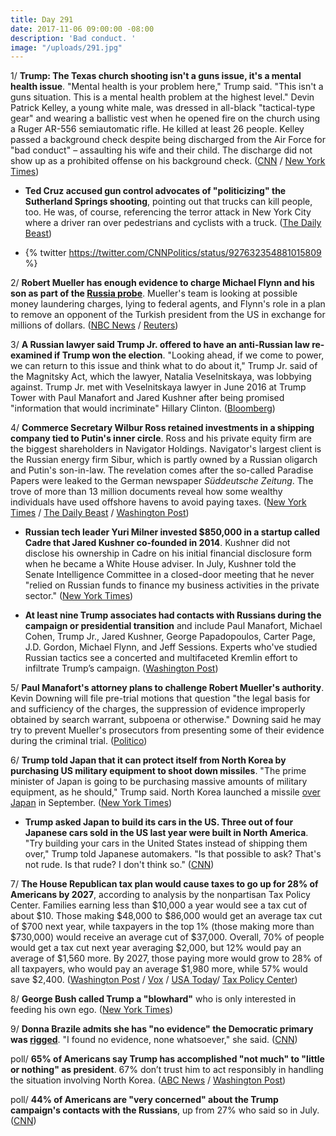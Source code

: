 ```yaml
---
title: Day 291
date: 2017-11-06 09:00:00 -08:00
description: 'Bad conduct. '
image: "/uploads/291.jpg"
---
```


1/ **Trump: The Texas church shooting isn't a guns issue, it's a mental health issue**. "Mental health is your problem here," Trump said. "This isn't a guns situation. This is a mental health problem at the highest level." Devin Patrick Kelley, a young white male, was dressed in all-black "tactical-type gear" and wearing a ballistic vest when he opened fire on the church using a Ruger AR-556 semiautomatic rifle. He killed at least 26 people. Kelley passed a background check despite being discharged from the Air Force for "bad conduct" – assaulting his wife and their child. The discharge did not show up as a prohibited offense on his background check. ([CNN](http://www.cnn.com/2017/11/05/politics/trump-texas-shooting-act-evil/index.html) / [New York Times](https://www.nytimes.com/2017/11/05/us/church-shooting-texas.html))

* **Ted Cruz accused gun control advocates of "politicizing" the Sutherland Springs shooting**, pointing out that trucks can kill people, too. He was, of course, referencing the terror attack in New York City where a driver ran over pedestrians and cyclists with a truck. ([The Daily Beast](https://www.thedailybeast.com/ted-cruz-trucks-can-also-kill-people))

* {% twitter https://twitter.com/CNNPolitics/status/927632354881015809 %}

2/ **Robert Mueller has enough evidence to charge Michael Flynn and his son as part of the <a href="{{ site.baseurl }}/trump-russia-investigation/">Russia probe</a>**. Mueller's team is looking at possible money laundering charges, lying to federal agents, and Flynn's role in a plan to remove an opponent of the Turkish president from the US in exchange for millions of dollars. ([NBC News](https://www.nbcnews.com/news/us-news/mueller-has-enough-evidence-bring-charges-flynn-investigation-n817666) / [Reuters](https://www.reuters.com/article/us-usa-trump-russia-mueller/special-counsel-mueller-has-enough-evidence-to-charge-flynn-son-nbc-idUSKBN1D50VE))

3/ **A Russian lawyer said Trump Jr. offered to have an anti-Russian law re-examined if Trump won the election**. "Looking ahead, if we come to power, we can return to this issue and think what to do about it," Trump Jr. said of the Magnitsky Act, which the lawyer, Natalia Veselnitskaya, was lobbying against. Trump Jr. met with Veselnitskaya lawyer in June 2016 at Trump Tower with Paul Manafort and Jared Kushner after being promised "information that would incriminate" Hillary Clinton. ([Bloomberg](https://www.bloomberg.com/news/articles/2017-11-06/trump-jr-said-anti-russia-law-may-be-reviewed-moscow-lawyer-says))

4/ **Commerce Secretary Wilbur Ross retained investments in a shipping company tied to Putin's inner circle**. Ross and his private equity firm are the biggest shareholders in Navigator Holdings. Navigator's largest client is the Russian energy firm Sibur, which is partly owned by a Russian oligarch and Putin's son-in-law. The revelation comes after the so-called Paradise Papers were leaked to the German newspaper *Süddeutsche Zeitung*. The trove of more than 13 million documents reveal how some wealthy individuals have used offshore havens to avoid paying taxes. ([New York Times](https://www.nytimes.com/2017/11/05/world/wilbur-ross-russia.html) / [The Daily Beast](https://www.thedailybeast.com/massive-leak-reveals-new-ties-between-trump-administration-and-russia-implicating-commerce-secretary-wilbur-ross-and-jared-kushner) / [Washington Post](https://www.washingtonpost.com/world/national-security/us-commerce-secretary-invests-in-rm-linked-to-putin-family-and-allies-reports-say/2017/11/05/19148220-4084-4fc7-afe8-56338790e529_story.html))

* **Russian tech leader Yuri Milner invested $850,000 in a startup called Cadre that Jared Kushner co-founded in 2014**. Kushner did not disclose his ownership in Cadre on his initial financial disclosure form when he became a White House adviser. In July, Kushner told the Senate Intelligence Committee in a closed-door meeting that he never "relied on Russian funds to finance my business activities in the private sector." ([New York Times](https://www.nytimes.com/2017/11/05/world/yuri-milner-facebook-twitter-russia.html))

* **At least nine Trump associates had contacts with Russians during the campaign or presidential transition** and include Paul Manafort, Michael Cohen, Trump Jr., Jared Kushner, George Papadopoulos, Carter Page, J.D. Gordon, Michael Flynn, and Jeff Sessions. Experts who've studied Russian tactics see a concerted and multifaceted Kremlin effort to infiltrate Trump’s campaign. ([Washington Post](https://www.washingtonpost.com/politics/at-least-nine-people-in-trumps-orbit-had-contact-with-russians-during-campaign-and-transition/2017/11/05/07c9993c-bf4c-11e7-959c-fe2b598d8c00_story.html))

5/ **Paul Manafort's attorney plans to challenge Robert Mueller's authority**. Kevin Downing will file pre-trial motions that question "the legal basis for and sufficiency of the charges, the suppression of evidence improperly obtained by search warrant, subpoena or otherwise." Downing said he may try to prevent Mueller's prosecutors from presenting some of their evidence during the criminal trial. ([Politico](https://www.politico.com/story/2017/11/04/mueller-russia-probe-challenges-244538))

6/ **Trump told Japan that it can protect itself from North Korea by purchasing US military equipment to shoot down missiles**. "The prime minister of Japan is going to be purchasing massive amounts of military equipment, as he should," Trump said. North Korea launched a missile [over Japan](https://whatthefuckjusthappenedtoday.com/2017/09/15/day-239/#2-north-korea-launched-another-missi) in September. ([New York Times](https://www.nytimes.com/2017/11/06/world/asia/trump-japan-shinzo-abe.html))

* **Trump asked Japan to build its cars in the US. Three out of four Japanese cars sold in the US last year were built in North America**. "Try building your cars in the United States instead of shipping them over," Trump told Japanese automakers. "Is that possible to ask? That's not rude. Is that rude? I don't think so." ([CNN](http://money.cnn.com/2017/11/06/news/economy/trump-japan-autos-fact-check/index.html))

7/ **The House Republican tax plan would cause taxes to go up for 28% of Americans by 2027**, according to analysis by the nonpartisan Tax Policy Center. Families earning less than $10,000 a year would see a tax cut of about $10. Those making $48,000 to $86,000 would get an average tax cut of $700 next year, while taxpayers in the top 1% (those making more than $730,000) would receive an average cut of $37,000. Overall, 70% of people would get a tax cut next year averaging $2,000, but 12% would pay an average of $1,560 more. By 2027, those paying more would grow to 28% of all taxpayers, who would pay an average $1,980 more, while 57% would save $2,400. ([Washington Post](https://www.washingtonpost.com/news/wonk/wp/2017/11/06/in-gop-plan-taxes-go-down-for-most-americans-but-wealthy-get-the-biggest-cut/) / [Vox](https://www.vox.com/policy-and-politics/2017/11/6/16614540/house-republican-tax-plan-paul-ryan-tax-policy-center) / [USA Today](https://www.usatoday.com/story/news/politics/2017/11/06/price-tax-cuts-28-could-end-up-paying-more-debate-starts-gop-overhaul/837416001/)/ [Tax Policy Center](http://www.taxpolicycenter.org/publications/preliminary-distributional-analysis-tax-cuts-and-jobs-act/full))

8/ **George Bush called Trump a "blowhard"** who is only interested in feeding his own ego. ([New York Times](https://www.nytimes.com/2017/11/04/us/politics/bush-president-book-trump.html))

9/ **Donna Brazile admits she has "no evidence" the Democratic primary was [rigged](https://whatthefuckjusthappenedtoday.com/2017/11/02/day-287/#10-elizabeth-warren-and-donna-brazil)**. "I found no evidence, none whatsoever," she said. ([CNN](http://www.cnn.com/2017/11/05/politics/donna-brazile-primary-rigged/index.html))

poll/ **65% of Americans say Trump has accomplished "not much" to "little or nothing" as president**. 67% don’t trust him to act responsibly in handling the situation involving North Korea. ([ABC News](http://abcnews.go.com/Politics/year-surprise-election-65-percent-trumps-achieved-poll/story?id=50907926) / [Washington Post](https://www.washingtonpost.com/politics/poll-trumps-performance-lags-behind-even-tepid-public-expectations/2017/11/04/35d2a912-bf4d-11e7-959c-fe2b598d8c00_story.html))

poll/ **44% of Americans are "very concerned" about the Trump campaign's contacts with the Russians**, up from 27% who said so in July. ([CNN](http://www.cnn.com/2017/11/06/politics/cnn-poll-trump-approval-russia-concerns/index.html))